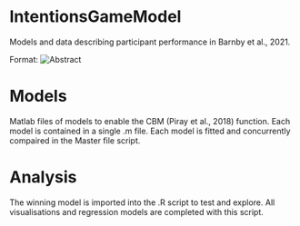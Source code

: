 # IntentionsGameModel
Models and data describing participant performance in Barnby et al., 2021.

Format: ![Abstract](https://github.com/josephmbarnby/Barnby_etal_2021_SVO/edit/main/GraphicalAbstractAlternative.png)

# Models

Matlab files of models to enable the CBM (Piray et al., 2018) function.
Each model is contained in a single .m file.
Each model is fitted and concurrently compaired in the Master file script.

# Analysis

The winning model is imported into the .R script to test and explore.
All visualisations and regression models are completed with this script.
